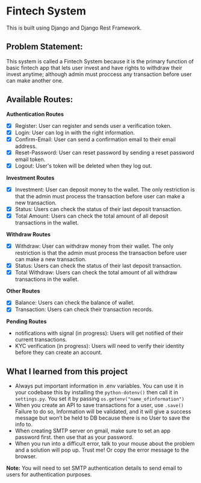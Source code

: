 # Fintech System

This is built using Django and Django Rest Framework.

## Problem Statement:

This system is called a Fintech System because it is the primary function of basic fintech app that lets user invest and have rights to withdraw their invest anytime; although admin must proccess any transaction before user can make another one.

## Available Routes:

**Authentication Routes**

- [x] Register: User can register and sends user a verification token.
- [x] Login: User can log in with the right information.
- [x] Confirm-Email: User can send a confirmation email to their email address.
- [x] Reset-Password: User can reset password by sending a reset password email token.
- [x] Logout: User's token will be deleted when they log out.

**Investment Routes**

- [x] Investment: User can deposit money to the wallet.
      The only restriction is that the admin must process the transaction before user can make a new transaction.
- [x] Status: Users can check the status of their last deposit transaction.
- [x] Total Amount: Users can check the total amount of all deposit transactions in the wallet.

**Withdraw Routes**

- [x] Withdraw: User can withdraw money from their wallet.
      The only restriction is that the admin must process the transaction before user can make a new transaction.
- [x] Status: Users can check the status of their last deposit transaction.
- [x] Total Withdraw: Users can check the total amount of all withdraw transactions in the wallet.

**Other Routes**
- [x] Balance: Users can check the balance of wallet.
- [x] Transaction: Users can check their transaction records. 

**Pending Routes**
-  notifications with signal (in progress): Users will get notified of their current transactions.
- KYC verification (in progress): Users will need to verify their identity before they can create an account. 


## What I learned from this project

- Always put important information in .env variables. You can use it in your codebase this by installing the `python-dotenv()` then call it in `settings.py`. You set it by passing `os.getenv("name_ofinformation")`
- When you create an API to save transactions for a user, use `.save()` Failure to do so, Information will be validated, and it will give a success message but won’t be held to DB because there is no User to save the info to.
- When creating SMTP server on gmail, make sure to set an app password first. then use that as your password.
- When you run into a difficult error, talk to your mouse about the problem and a solution will pop up. Trust me! Or copy the error message to the browser. 

**Note:**
You will need to set SMTP authentication details to send email to users for authentication purposes. 
